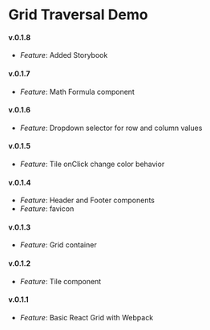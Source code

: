 # Grid Traversal Demo

#### v.0.1.8
* *Feature*: Added Storybook

#### v.0.1.7
* *Feature*: Math Formula component

#### v.0.1.6
* *Feature*: Dropdown selector for row and column values

#### v.0.1.5
* *Feature*: Tile onClick change color behavior

#### v.0.1.4
* *Feature*: Header and Footer components
* *Feature*: favicon

#### v.0.1.3
* *Feature*: Grid container

#### v.0.1.2
* *Feature*: Tile component

#### v.0.1.1
* *Feature*: Basic React Grid with Webpack
